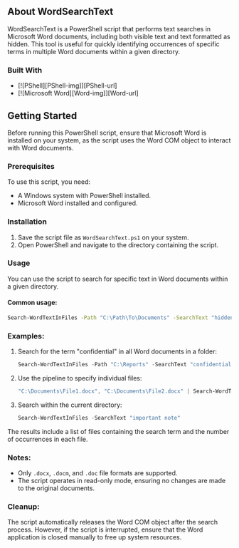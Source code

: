 <!-- ABOUT THE PROJECT -->
## About WordSearchText

WordSearchText is a PowerShell script that performs text searches in Microsoft Word documents, including both visible text and text formatted as hidden. This tool is useful for quickly identifying occurrences of specific terms in multiple Word documents within a given directory.

### Built With

* [![PShell][PShell-img]][PShell-url]
* [![Microsoft Word][Word-img]][Word-url]

<!-- GETTING STARTED -->
## Getting Started

Before running this PowerShell script, ensure that Microsoft Word is installed on your system, as the script uses the Word COM object to interact with Word documents.

### Prerequisites

To use this script, you need:
* A Windows system with PowerShell installed.
* Microsoft Word installed and configured.

### Installation

1. Save the script file as `WordSearchText.ps1` on your system.
2. Open PowerShell and navigate to the directory containing the script.

### Usage

You can use the script to search for specific text in Word documents within a given directory. 

#### Common usage:
```sh
Search-WordTextInFiles -Path "C:\Path\To\Documents" -SearchText "hidden text"
```

### Examples:

1. Search for the term "confidential" in all Word documents in a folder:
    ```powershell
    Search-WordTextInFiles -Path "C:\Reports" -SearchText "confidential"
    ```

2. Use the pipeline to specify individual files:
    ```powershell
    "C:\Documents\File1.docx", "C:\Documents\File2.docx" | Search-WordTextInFiles -SearchText "specific term"
    ```

3. Search within the current directory:
    ```powershell
    Search-WordTextInFiles -SearchText "important note"
    ```

The results include a list of files containing the search term and the number of occurrences in each file.

### Notes:

- Only `.docx`, `.docm`, and `.doc` file formats are supported.
- The script operates in read-only mode, ensuring no changes are made to the original documents.

### Cleanup:

The script automatically releases the Word COM object after the search process. However, if the script is interrupted, ensure that the Word application is closed manually to free up system resources.
